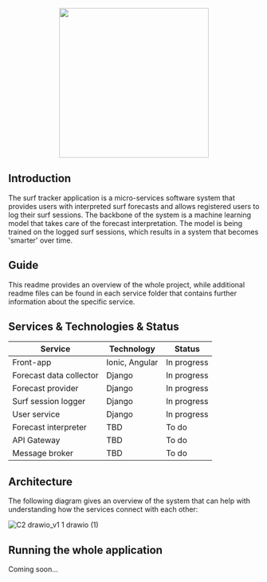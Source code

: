 <p align="center">
<img src="https://user-images.githubusercontent.com/84147181/226167798-476de158-8cd8-48a3-a62c-1901268f8c59.png" height="300px" width="300px">
</p>

## Introduction
The surf tracker application is a micro-services software system that provides users with interpreted surf forecasts and allows registered users to log their surf sessions.
The backbone of the system is a machine learning model that takes care of the forecast interpretation. The model is being trained on the logged surf sessions,
which results in a system that becomes 'smarter' over time.

## Guide
This readme provides an overview of the whole project, while additional readme files can be found in each service folder that contains further information about the specific service.

## Services & Technologies & Status
| Service | Technology | Status |
|---------|------------|--------|
|Front-app| Ionic, Angular|In progress|
|Forecast data collector|Django|In progress|
|Forecast provider|Django|In progress|
|Surf session logger|Django|In progress|
|User service|Django|In progress|
|Forecast interpreter|TBD|To do|
|API Gateway|TBD|To do|
|Message broker|TBD|To do|


## Architecture
The following diagram gives an overview of the system that can help with understanding how the services connect with each other:

![C2 drawio_v1 1 drawio (1)](https://user-images.githubusercontent.com/84147181/225013877-0e44397c-00e7-4f65-911b-b637200b1993.png)

## Running the whole application
Coming soon...

